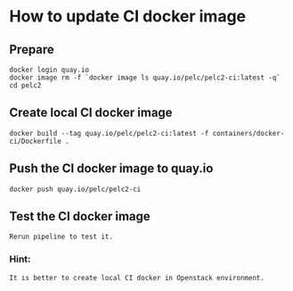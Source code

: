 # How to update CI docker image

## Prepare
```shell
docker login quay.io
docker image rm -f `docker image ls quay.io/pelc/pelc2-ci:latest -q`
cd pelc2
```
## Create local CI docker image
```shell
docker build --tag quay.io/pelc/pelc2-ci:latest -f containers/docker-ci/Dockerfile .
```

## Push the CI docker image to quay.io
```shell
docker push quay.io/pelc/pelc2-ci
```

## Test the CI docker image 
```text
Rerun pipeline to test it.
```

### Hint:
```text
It is better to create local CI docker in Openstack environment.
```
